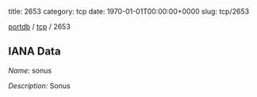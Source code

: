 title: 2653
category: tcp
date: 1970-01-01T00:00:00+0000
slug: tcp/2653

[portdb](/) / [tcp](/category/tcp.html) / 2653


## IANA Data

_Name:_ sonus

_Description:_ Sonus


